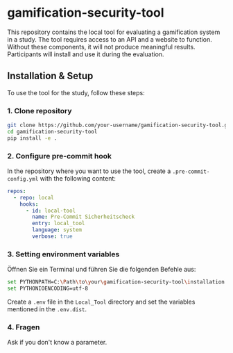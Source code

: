 # gamification-security-tool

This repository contains the local tool for evaluating a gamification system in a study. The tool requires access to an API and a website to function. Without these components, it will not produce meaningful results. Participants will install and use it during the evaluation.

## Installation & Setup

To use the tool for the study, follow these steps:

### 1. Clone repository
```sh
git clone https://github.com/your-username/gamification-security-tool.git
cd gamification-security-tool
pip install -e .
```

### 2. Configure pre-commit hook
In the repository where you want to use the tool, create a `.pre-commit-config.yml` with the following content:
```yaml
repos:
  - repo: local
    hooks:
      - id: local-tool
        name: Pre-Commit Sicherheitscheck
        entry: local_tool
        language: system
        verbose: true
```

### 3. Setting environment variables
Öffnen Sie ein Terminal und führen Sie die folgenden Befehle aus:
```sh
set PYTHONPATH=C:\Path\to\your\gamification-security-tool\installation
set PYTHONIOENCODING=utf-8
```

Create a `.env` file in the `Local_Tool` directory and set the variables mentioned in the `.env.dist`.

### 4. Fragen
Ask if you don't know a parameter.